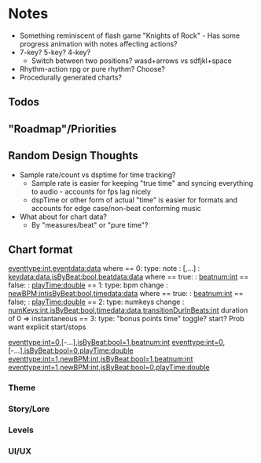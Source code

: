 # Notes

- Something reminiscent of flash game "Knights of Rock" - Has some progress animation with notes affecting actions?
- 7-key? 5-key? 4-key?
    - Switch between two positions? wasd+arrows vs sdfjkl+space
- Rhythm-action rpg or pure rhythm? Choose?
- Procedurally generated charts?


## Todos


## "Roadmap"/Priorities


## Random Design Thoughts
- Sample rate/count vs dsptime for time tracking?
    - Sample rate is easier for keeping "true time" and syncing everything to audio - accounts for fps lag nicely
    - dspTime or other form of actual "time" is easier for formats and accounts for edge case/non-beat conforming music
- What about for chart data?
    - By "measures/beat" or "pure time"?


## Chart format
<eventtype:int>,<eventdata:data>
    where
    <eventtype> == 0:
        type: note
        <keydata>: <keynum>[,<keynum>...]
        <eventdata>: <keydata:data>,<isByBeat:bool>,<beatdata:data>
            where
            <isByBeat> == true:
                <beatdata>: <beatnum:int>
            <isByBeat> == false:
                <beatdata>: <playTime:double> 
    <eventtype> == 1:
        type: bpm change
        <eventdata>: <newBPM:int><isByBeat:bool>,<timedata:data>
            where
            <isByBeat> == true:
                <timedata>: <beatnum:int>
            <isByBeat> == false;
                <timedata>: <playTime:double>
    <eventtype> == 2:
        type: numkeys change
        <eventdata>: <numKeys:int>,<isByBeat:bool>,<timedata:data>,<transitionDurInBeats:int>
        duration of 0 => instantaneous
    <eventtype> == 3:
        type: "bonus points time" toggle? start? Prob want explicit start/stops
        <NotSupportedYet>

<eventtype:int=0>,<keynum>[-<keynum>...],<isByBeat:bool=1>,<beatnum:int>
<eventtype:int=0>,<keynum>[-<keynum>...],<isByBeat:bool=0>,<playTime:double>
<eventtype:int=1>,<newBPM:int>,<isByBeat:bool=1>,<beatnum:int>
<eventtype:int=1>,<newBPM:int>,<isByBeat:bool=0>,<playTime:double>

### Theme


### Story/Lore


### Levels


### UI/UX
